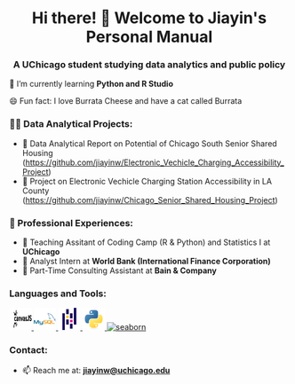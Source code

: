 <h1 align="center">Hi there! 👋 Welcome to Jiayin's Personal Manual </h1>
<h3 align="center">A UChicago student studying data analytics and public policy</h3>

🌱 I’m currently learning **Python and R Studio**

😄 Fun fact: I love Burrata Cheese and have a cat called Burrata

<h3 align="left">👨‍💻 Data Analytical Projects:</h3>

- 📄 Data Analytical Report on Potential of Chicago South Senior Shared Housing (https://github.com/jiayinw/Electronic_Vechicle_Charging_Accessibility_Project)
- 📄 Project on Electronic Vechicle Charging Station Accessibility in LA County (https://github.com/jiayinw/Chicago_Senior_Shared_Housing_Project)

<h3 align="left">📝 Professional Experiences:</h3>

- 📄 Teaching Assitant of Coding Camp (R & Python) and Statistics I at **UChicago**
- 📄 Analyst Intern at **World Bank (International Finance Corporation)**
- 📄 Part-Time Consulting Assistant at **Bain & Company**

<h3 align="left">Languages and Tools:</h3>
<p align="left"> <a href="https://canvasjs.com" target="_blank" rel="noreferrer"> <img src="https://raw.githubusercontent.com/Hardik0307/Hardik0307/master/assets/canvasjs-charts.svg" alt="canvasjs" width="40" height="40"/> </a> <a href="https://www.mysql.com/" target="_blank" rel="noreferrer"> <img src="https://raw.githubusercontent.com/devicons/devicon/master/icons/mysql/mysql-original-wordmark.svg" alt="mysql" width="40" height="40"/> </a> <a href="https://pandas.pydata.org/" target="_blank" rel="noreferrer"> <img src="https://raw.githubusercontent.com/devicons/devicon/2ae2a900d2f041da66e950e4d48052658d850630/icons/pandas/pandas-original.svg" alt="pandas" width="40" height="40"/> </a> <a href="https://www.python.org" target="_blank" rel="noreferrer"> <img src="https://raw.githubusercontent.com/devicons/devicon/master/icons/python/python-original.svg" alt="python" width="40" height="40"/> </a> <a href="https://seaborn.pydata.org/" target="_blank" rel="noreferrer"> <img src="https://seaborn.pydata.org/_images/logo-mark-lightbg.svg" alt="seaborn" width="40" height="40"/> </a> </p>

<h3 align="left">Contact:</h3>

- 📫 Reach me at: **jiayinw@uchicago.edu**

